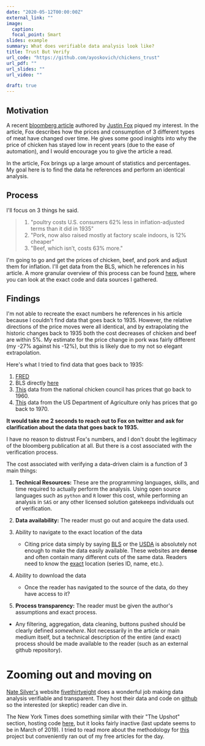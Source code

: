 ```yaml
---
date: "2020-05-12T00:00:00Z"
external_link: ""
image:
  caption: 
  focal_point: Smart
slides: example
summary: What does verifiable data analysis look like?
title: Trust But Verify
url_code: "https://github.com/ayoskovich/chickens_trust"
url_pdf: ""
url_slides: ""
url_video: ""

draft: true
---
```


## Motivation

A recent [bloomberg article](https://www.bloomberg.com/news/articles/2020-05-11/why-chicken-is-plentiful-during-the-pandemic-and-beef-is-not?srnd=premium&utm_medium=social&utm_source=twitter&utm_campaign=socialflow-organic&utm_content=markets&cmpid%3D=socialflow-twitter-markets&sref=XQtHDW1P) authored by [Justin Fox](https://twitter.com/foxjust) piqued my interest. In the article, Fox describes how the prices and consumption of 3 different types of meat have changed over time. He gives some good insights into why the price of chicken has stayed low in recent years (due to the ease of automation), and I would encourage you to give the article a read.

In the article, Fox brings up a large amount of statistics and percentages. My goal here is to find the data he references and perform an identical analysis. 


## Process
I'll focus on 3 things he said.

> 1. "poultry costs U.S. consumers 62% less in inflation-adjusted terms than it did in 1935"
> 2. "Pork, now also raised mostly at factory scale indoors, is 12% cheaper"
> 3. "Beef, which isn’t, costs 63% more."

I'm going to go and get the prices of chicken, beef, and pork and adjust them for inflation. I'll get data from the BLS, which he references in his article. A more granular overview of this process can be found [here](https://github.com/ayoskovich/chickens_trust/blob/master/price_check.md), where you can look at the exact code and data sources I gathered. 

## Findings
I'm not able to recreate the exact numbers he references in his article because I couldn't find data that goes back to 1935. However, the relative directions of the price moves were all identical, and by extrapolating the historic changes back to 1935 both the cost decreases of chicken and beef are within 5%. My estimate for the price change in pork was fairly different (my -27% against his -12%), but this is likely due to my not so elegant extrapolation. 

Here's what I tried to find data that goes back to 1935:

1. [FRED](https://fred.stlouisfed.org)
2. BLS directly [here](https://www.bls.gov/regions/mid-atlantic/data/averageretailfoodandenergyprices_usandmidwest_table.htm)
3. [This](https://www.nationalchickencouncil.org/about-the-industry/statistics/wholesale-and-retail-prices-for-chicken-beef-and-pork/) data from the national chicken council has prices that go back to 1960.
4. [This](https://www.ers.usda.gov/data-products/meat-price-spreads/) data from the US Department of Agriculture only has prices that go back to 1970.

**It would take me 2 seconds to reach out to Fox on twitter and ask for clarification about the data that goes back to 1935.**

I have no reason to distrust Fox's numbers, and I don't doubt the legitimacy of the bloomberg publication at all. But there is a cost associated with the verification process.

The cost associated with verifying a data-driven claim is a function of 3 main things:

1. **Technical Resources:** These are the programming languages, skills, and time required to actually perform the analysis. Using open source languages such as `python` and `R` lower this cost, while performing an analysis in `SAS` or any other licensed solution gatekeeps individuals out of verification.
    
    
2. **Data availability:** The reader must go out and acquire the data used.
  1. Ability to navigate to the exact location of the data
      - Citing price data simply by saying [BLS](https://www.bls.gov) or the [USDA](https://www.usda.gov) is absolutely not enough to make the data easily available. These websites are **dense** and often contain many different cuts of the same data. Readers need to know the <u>exact</u> location (series ID, name, etc.).
  2. Ability to download the data
      - Once the reader has navigated to the source of the data, do they have access to it?
       
       
3. **Process transparency:** The reader must be given the author's assumptions and exact process. 
  - Any filtering, aggregation, data cleaning, buttons pushed should be clearly defined *somewhere*. Not necessarily in the article or main medium itself, but a technical description of the entire (and exact) process should be made available to the reader (such as an external github repository).


# Zooming out and moving on

[Nate Silver's](https://twitter.com/NateSilver538) website [fivethirtyeight](https://fivethirtyeight.com) does a wonderful job making data analysis verifiable and transparent. They host their data and code on [github](https://github.com/fivethirtyeight/data) so the interested (or skeptic) reader can dive in. 

The New York Times does something similar with their "The Upshot" section, hosting code [here](https://github.com/TheUpshot), but it looks fairly inactive (last update seems to be in March of 2019). I tried to read more about the methodology for [this](https://github.com/TheUpshot/nyt_weddings) project but conveniently ran out of my free articles for the day.
